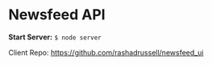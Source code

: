 Newsfeed API
============

**Start Server:** ```$ node server```

Client Repo: https://github.com/rashadrussell/newsfeed_ui
